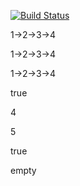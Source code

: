 [![Build Status](https://travis-ci.org/yokkidack/RK-25-27-QUEUE.svg?branch=master)](https://travis-ci.org/yokkidack/RK-25-27-QUEUE)


1->2->3->4

1->2->3->4

1->2->3->4

true

4

5

true



empty

